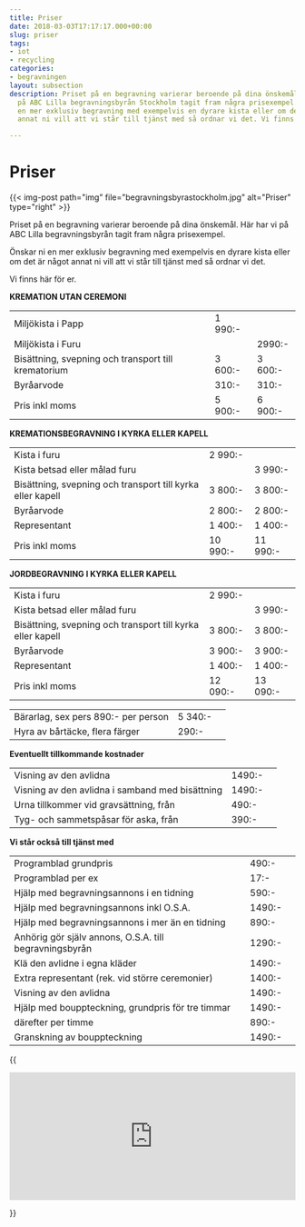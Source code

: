 ```yaml
---
title: Priser
date: 2018-03-03T17:17:17.000+00:00
slug: priser
tags:
- iot
- recycling
categories:
- begravningen
layout: subsection
description: Priset på en begravning varierar beroende på dina önskemål. Här har vi
  på ABC Lilla begravningsbyrån Stockholm tagit fram några prisexempel. Önskar ni
  en mer exklusiv begravning med exempelvis en dyrare kista eller om det är något
  annat ni vill att vi står till tjänst med så ordnar vi det. Vi finns här för er.

---
```

# Priser

{{< img-post
path="img" file="begravningsbyrastockholm.jpg"
alt="Priser" type="right" >}}

Priset på en begravning varierar beroende på dina önskemål. Här har vi
på ABC Lilla begravningsbyrån tagit fram några prisexempel.

Önskar ni en mer exklusiv begravning med exempelvis en dyrare kista eller om det är något annat ni vill att vi står till tjänst med så ordnar vi det.

Vi finns här för er.

**KREMATION UTAN CEREMONI**

|  |  |  |
| --- | --- | --- |
| Miljökista i Papp | 1 990:- |  |
| Miljökista i Furu |  | 2990:- |
| Bisättning, svepning och transport till krematorium | 3 600:- | 3 600:- |
| Byråarvode | 310:- | 310:- |
| Pris inkl moms | 5 900:- | 6 900:- |

**KREMATIONSBEGRAVNING I KYRKA ELLER KAPELL**

|  |  |  |
| --- | --- | --- |
| Kista i furu | 2 990:- |  |
| Kista betsad eller målad furu |  | 3 990:- |
| Bisättning, svepning och transport till kyrka eller kapell | 3 800:- | 3 800:- |
| Byråarvode | 2 800:- | 2 800:- |
| Representant | 1 400:- | 1 400:- |
| Pris inkl moms | 10 990:- | 11 990:- |

**JORDBEGRAVNING I KYRKA ELLER KAPELL**

|  |  |  |
| --- | --- | --- |
| Kista i furu | 2 990:- |  |
| Kista betsad eller målad furu |  | 3 990:- |
| Bisättning, svepning och transport till kyrka eller kapell | 3 800:- | 3 800:- |
| Byråarvode | 3 900:- | 3 900:- |
| Representant | 1 400:- | 1 400:- |
| Pris inkl moms | 12 090:- | 13 090:- |

|  |  |  |
| --- | --- | --- |
| Bärarlag, sex pers 890:- per person | 5 340:- |  |
| Hyra av bårtäcke, flera färger | 290:- |  |

**Eventuellt tillkommande kostnader**

|  |  |  |
| --- | --- | --- |
| Visning av den avlidna | 1490:- |  |
| Visning av den avlidna i samband med bisättning | 1490:- |  |
| Urna tillkommer vid gravsättning, från | 490:- |  |
| Tyg- och sammetspåsar för aska, från | 390:- |  |

**Vi står också till tjänst med**

|  |  |  |
| --- | --- | --- |
| Programblad grundpris | 490:- |  |
| Programblad per ex | 17:- |  |
| Hjälp med begravningsannons i en tidning | 590:- |  |
| Hjälp med begravningsannons inkl O.S.A. | 1490:- |  |
| Hjälp med begravningsannons i mer än en tidning | 890:- |  |
| Anhörig gör själv annons, O.S.A. till begravningsbyrån | 1290:- |  |
| Klä den avlidne i egna kläder | 1490:- |  |
| Extra representant (rek. vid större ceremonier) | 1400:- |  |
| Visning av den avlidna | 1490:- |  |
| Hjälp med bouppteckning, grundpris för tre timmar | 1490:- |  |
| därefter per timme | 890:- |  |
| Granskning av bouppteckning | 1490:- |  |

{{<p><iframe style="border: 0; display: block;" src="https://widget.reco.se/v2/widget/1626775?mode=HORIZONTAL_QUOTE" width="100%" height="225" scrolling="no"></iframe></p>}}
